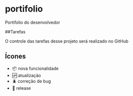 # portifolio

Portifolio do desenvolvedor

##Tarefas

O controle das tarefas desse projeto será realizado no GitHub
## Ícones

- :package: nova funcionalidade
- :up: atualização
- :beetle: correção de bug
- :checkered_flag: release
